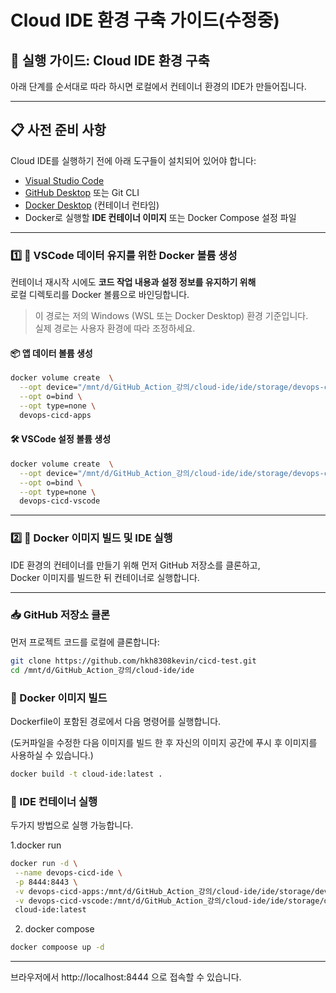 # Cloud IDE 환경 구축 가이드(수정중)

## 🚀 실행 가이드: Cloud IDE 환경 구축

아래 단계를 순서대로 따라 하시면 로컬에서 컨테이너 환경의 IDE가 만들어집니다.

---

## 📋 사전 준비 사항

Cloud IDE를 실행하기 전에 아래 도구들이 설치되어 있어야 합니다:

- [Visual Studio Code](https://code.visualstudio.com/) 
- [GitHub Desktop](https://desktop.github.com/) 또는 Git CLI
- [Docker Desktop](https://www.docker.com/products/docker-desktop) (컨테이너 런타임)
- Docker로 실행할 **IDE 컨테이너 이미지** 또는 Docker Compose 설정 파일
  
---

### 1️⃣ 💾 VSCode 데이터 유지를 위한 Docker 볼륨 생성

컨테이너 재시작 시에도 **코드 작업 내용과 설정 정보를 유지하기 위해**  
로컬 디렉토리를 Docker 볼륨으로 바인딩합니다.

> 이 경로는 저의 Windows (WSL 또는 Docker Desktop) 환경 기준입니다.  
> 실제 경로는 사용자 환경에 따라 조정하세요.

#### 📦 앱 데이터 볼륨 생성

```bash
docker volume create  \
  --opt device="/mnt/d/GitHub_Action_강의/cloud-ide/ide/storage/devops-cicd-apps" \
  --opt o=bind \
  --opt type=none \
  devops-cicd-apps
```
#### 🛠️ VSCode 설정 볼륨 생성

```bash
docker volume create  \
  --opt device="/mnt/d/GitHub_Action_강의/cloud-ide/ide/storage/devops-cicd-vscode" \
  --opt o=bind \
  --opt type=none \
  devops-cicd-vscode
```
---

### 2️⃣ 🐳 Docker 이미지 빌드 및 IDE 실행

IDE 환경의 컨테이너를 만들기 위해 먼저 GitHub 저장소를 클론하고,  
Docker 이미지를 빌드한 뒤 컨테이너로 실행합니다.

---

### 📥 GitHub 저장소 클론

먼저 프로젝트 코드를 로컬에 클론합니다:

```bash
git clone https://github.com/hkh8308kevin/cicd-test.git
cd /mnt/d/GitHub_Action_강의/cloud-ide/ide
```

### 🔧 Docker 이미지 빌드

Dockerfile이 포함된 경로에서 다음 명령어를 실행합니다.

(도커파일을 수정한 다음 이미지를 빌드 한 후 자신의 이미지 공간에 푸시 후 이미지를 사용하실 수 있습니다.)

```bash
docker build -t cloud-ide:latest .
```

### 🚀 IDE 컨테이너 실행

두가지 방법으로 실행 가능합니다.
 
 1.docker run
 ```bash
 docker run -d \
  --name devops-cicd-ide \
  -p 8444:8443 \
  -v devops-cicd-apps:/mnt/d/GitHub_Action_강의/cloud-ide/ide/storage/devops-cicd-apps \
  -v devops-cicd-vscode:/mnt/d/GitHub_Action_강의/cloud-ide/ide/storage/devops-cicd-vscode \
  cloud-ide:latest
```
2. docker compose
```bash
docker compoose up -d
```
---
브라우저에서 http://localhost:8444 으로 접속할 수 있습니다.
